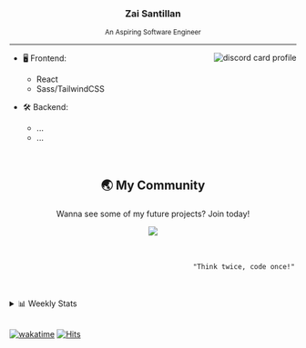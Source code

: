 <h3 align="center" fontsize: '20px'>Zai Santillan</h3>

<p align="center"><sub>An Aspiring Software Engineer</sub></p>

---

<a href="https://discord.com/users/90431685472038912" target="_blank">
  <img align="right" alt="discord card profile"src="https://lanyard-profile-readme.vercel.app/api/90431685472038912?idleMessage=Just%20chillin'%20at%20the%20moment..." />
</a>

- 🖥️ Frontend:

  - React
  - Sass/TailwindCSS

- 🛠 Backend:
  - ...
  - ...

<br />

## <p align="center">🌏 My Community</p>

<p align="center">Wanna see some of my future projects? Join today!</p>

<div align="center">
 <a href="https://discord.gg/9gCW5CFEAj" target="_blank">
   <img src="https://discordapp.com/api/guilds/925599454130765874/widget.png?style=banner2" />
 </a>
</div>

<br />
<br />

```
                                             "Think twice, code once!"
```

<br />
<br />

<details>
  <summary>📊 Weekly Stats</summary>
  
  <br />

  <a href="https://wakatime.com/@plskz" target="_blank">
	<img alt="Weekly Stats" src="https://github-readme-stats.vercel.app/api/wakatime?username=plskz&border_radius=10px&theme=dark&bg_color=1f1f1f&border_color=1f1f1f&icon_color=58a6ff&show_icons=true&disable_animations=true&custom_title=Weekly%20Stats"></a>
  
</details>

<br />

[![wakatime](https://wakatime.com/badge/user/f35b8f5b-54d5-481a-851c-19d793f49118.svg)](https://wakatime.com/@f35b8f5b-54d5-481a-851c-19d793f49118)
[![Hits](https://hits.link/hits?url=https://github.com/plskz&bgLeft=444444&bgRight=575fff&label=visits)](https://hits.link)
